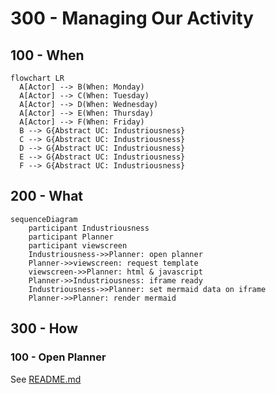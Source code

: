 # 300 - Managing Our Activity

## 100 - When

```mermaid
flowchart LR
  A[Actor] --> B(When: Monday)
  A[Actor] --> C(When: Tuesday)
  A[Actor] --> D(When: Wednesday)
  A[Actor] --> E(When: Thursday)
  A[Actor] --> F(When: Friday)
  B --> G{Abstract UC: Industriousness}
  C --> G{Abstract UC: Industriousness}
  D --> G{Abstract UC: Industriousness}
  E --> G{Abstract UC: Industriousness}
  F --> G{Abstract UC: Industriousness}
```

## 200 - What

```mermaid
sequenceDiagram
    participant Industriousness
    participant Planner
    participant viewscreen
    Industriousness->>Planner: open planner
    Planner->>viewscreen: request template
    viewscreen->>Planner: html & javascript
    Planner->>Industriousness: iframe ready
    Industriousness->>Planner: set mermaid data on iframe
    Planner->>Planner: render mermaid
```

## 300 - How

### 100 - Open Planner

See [README.md](./300/100/README.md)
